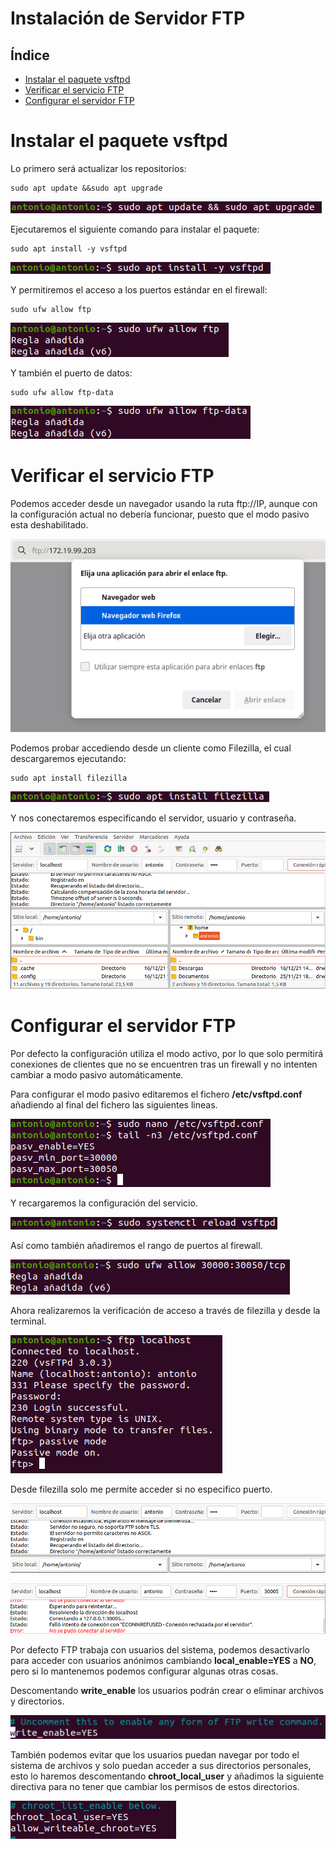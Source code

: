 # Instalación de Servidor FTP

## Índice
- <a href="#1">Instalar el paquete vsftpd</a>
- <a href="#2">Verificar el servicio FTP</a>
- <a href="#3">Configurar el servidor FTP</a>



# <a name="1">Instalar el paquete vsftpd</a>

Lo primero será actualizar los repositorios:

```
sudo apt update &&sudo apt upgrade
```

![update](img/1.png)

Ejecutaremos el siguiente comando para instalar el paquete:

```
sudo apt install -y vsftpd
```

![install](img/2.png)

Y permitiremos el acceso a los puertos estándar en el firewall:

```
sudo ufw allow ftp
```

![allow_ftp](img/3.png)

Y también el puerto de datos:

```
sudo ufw allow ftp-data
```

![allow_ftp-data](img/4.png)



# <a name="2">Verificar el servicio FTP</a>

Podemos acceder desde un navegador usando la ruta ftp://IP, aunque con la configuración actual no debería funcionar, puesto que el modo pasivo esta deshabilitado.

![web](img/5.png)

Podemos probar accediendo desde un cliente como Filezilla, el cual descargaremos ejecutando:

```
sudo apt install filezilla
```

![install_filezilla](img/6.png)

Y nos conectaremos especificando el servidor, usuario y contraseña.

![filezilla](img/7.png)



# <a name="3">Configurar el servidor FTP</a>

Por defecto la configuración utiliza el modo activo, por lo que solo permitirá conexiones de clientes que no se encuentren tras un firewall y no intenten cambiar a modo pasivo automáticamente.

Para configurar el modo pasivo editaremos el fichero **/etc/vsftpd.conf** añadiendo al final del fichero las siguientes lineas.

![vsftpd.conf](img/8.png)

Y recargaremos la configuración del servicio.

![reload](img/9.png)

Así como también añadiremos el rango de puertos al firewall.

![allow](img/10.png)

Ahora realizaremos la verificación de acceso a través de filezilla y desde la terminal.

![ftp](img/11.png)

Desde filezilla solo me permite acceder si no especifico puerto.

![filezilla](img/12.png)

![filezilla](img/13.png)

Por defecto FTP trabaja con usuarios del sistema, podemos desactivarlo para acceder con usuarios anónimos cambiando **local_enable=YES** a **NO**, pero si lo mantenemos podemos configurar algunas otras cosas.

Descomentando **write_enable** los usuarios podrán crear o eliminar archivos y directorios.

![write_enable](img/14.png)

También podemos evitar que los usuarios puedan navegar por todo el sistema de archivos y solo puedan acceder a sus directorios personales, esto lo haremos descomentando **chroot_local_user** y añadimos la siguiente directiva para no tener que cambiar los permisos de estos directorios.

![chroot_local_user](img/15.png)
